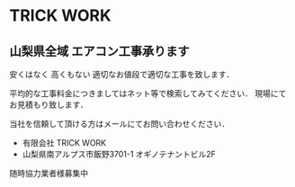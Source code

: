 # TRICK WORK

## 山梨県全域  エアコン工事承ります


安くはなく 高くもない
適切なお値段で適切な工事を致します．

平均的な工事料金につきましてはネット等で検索してみてください．
現場にてお見積もり致します．

当社を信頼して頂ける方はメールにてお問い合わせください．

<div style="text-align:center;">
<trickwork@earth.ocn.ne.jp>
</div>

- 有限会社 TRICK WORK
- 山梨県南アルプス市飯野3701-1 オギノテナントビル2F

随時協力業者様募集中
